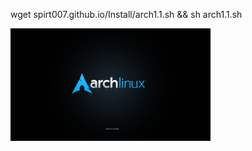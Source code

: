 wget spirt007.github.io/Install/arch1.1.sh && sh arch1.1.sh

![Image alt](https://github.com/Spirt007/Install/blob/master/Arch.png)
